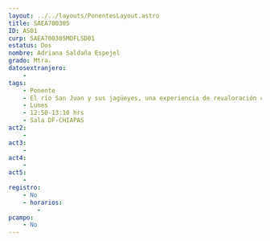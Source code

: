 ```yaml
---
layout: ../../layouts/PonentesLayout.astro
title: SAEA700305
ID: AS01
curp: SAEA700305MDFLSD01
estatus: Dos
nombre: Adriana Saldaña Espejel
grado: Mtra.
datosextranjero:
    - 
tags:
    - Ponente
    - El río San Juan y sus jagüeyes, una experiencia de revaloración colectiva
    - Lunes
    - 12:50-13:10 hrs
    - Sala DF-CHIAPAS
act2: 
    - 
act3: 
    - 
act4: 
    - 
act5: 
    - 
registro:
    - No
    - horarios:
        -
pcampo:
    - No
---
```

